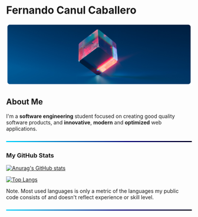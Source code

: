 # Fernando Canul Caballero

![BackGround](img/cover.png)

## About Me

I'm a **software engineering** student focused on creating good quality software products, and **innovative**, **modern** and **optimized** web applications.

![BackGround](img/Line.png)

### My GitHub Stats

[![Anurag's GitHub stats](https://github-readme-stats.vercel.app/api?username=fismael21&hide_border=true&show_icons=true&theme=github_dark)](https://github.com/anuraghazra/github-readme-stats)

  <!--&hide_border=true-->

[![Top Langs](https://github-readme-stats.vercel.app/api/top-langs/?username=fismael21&langs_count=12&hide_border=true&layout=compact&theme=github_dark)](https://github.com/anuraghazra/github-readme-stats)

Note. Most used languages is only a metric of the languages my public code consists of and doesn't reflect experience or skill level.

![BackGround](img/Line.png)